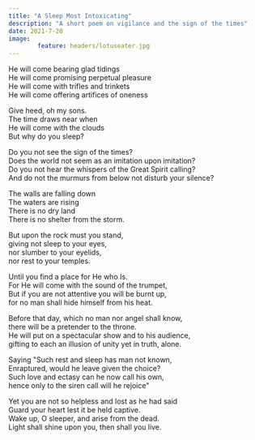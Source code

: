 ```yaml
---
title: "A Sleep Most Intoxicating"
description: "A short poem on vigilance and the sign of the times"
date: 2021-7-20
image:
        feature: headers/lotuseater.jpg
---
```


He will come bearing glad tidings  
He will come promising perpetual pleasure  
He will come with trifles and trinkets  
He will come offering artifices of oneness   

Give heed, oh my sons.  
The time draws near when  
He will come with the clouds  
But why do you sleep?  

Do you not see the sign of the times?  
Does the world not seem as an imitation upon imitation?  
Do you not hear the whispers of the Great Spirit calling?  
And do not the murmurs from below not disturb your silence?  

The walls are falling down  
The waters are rising  
There is no dry land  
There is no shelter from the storm.  

But upon the rock must you stand,  
giving not sleep to your eyes,  
nor slumber to your eyelids,  
nor rest to your temples.  

Until you find a place for He who Is.  
For He will come with the sound of the trumpet,  
But if you are not attentive you will be burnt up,  
for no man shall hide himself from his heat.  

Before that day, which no man nor angel shall know,  
there will be a pretender to the throne.  
He will put on a spectacular show and to his audience,  
gifting to each an illusion of unity yet in truth, alone.  

Saying "Such rest and sleep has man not known,  
Enraptured, would he leave given the choice?  
Such love and ectasy can he now call his own,  
hence only to the siren call will he rejoice"  

Yet you are not so helpless and lost as he had said  
Guard your heart lest it be held captive.  
Wake up, O sleeper, and arise from the dead.  
Light shall shine upon you, then shall you live.    
